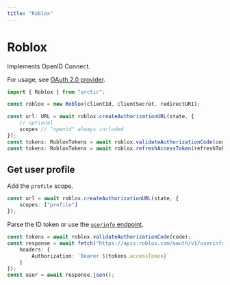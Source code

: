 ```yaml
---
title: "Roblox"
---
```


# Roblox

Implements OpenID Connect.

For usage, see [OAuth 2.0 provider](/guides/oauth2).

```ts
import { Roblox } from "arctic";

const roblox = new Roblox(clientId, clientSecret, redirectURI);
```

```ts
const url: URL = await roblox.createAuthorizationURL(state, {
	// optional
	scopes // "openid" always included
});
const tokens: RobloxTokens = await roblox.validateAuthorizationCode(code);
const tokens: RobloxTokens = await roblox.refreshAccessToken(refreshToken);
```

## Get user profile

Add the `profile` scope.

```ts
const url = await roblox.createAuthorizationURL(state, {
	scopes: ["profile"]
});
```

Parse the ID token or use the [`userinfo` endpoint](https://create.roblox.com/docs/cloud/reference/oauth2#get-v1userinfo).

```ts
const tokens = await roblox.validateAuthorizationCode(code);
const response = await fetch("https://apis.roblox.com/oauth/v1/userinfo", {
	headers: {
		Authorization: `Bearer ${tokens.accessToken}`
	}
});
const user = await response.json();
```

